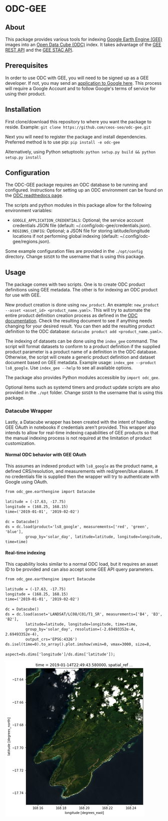 # ODC-GEE

## About
This package provides various tools for indexing [Google Earth Engine
(GEE)](https://earthengine.google.com/)
images into an [Open Data Cube
(ODC)](https://datacube-core.readthedocs.io/en/latest/index.html) index.  It
takes advantage of the [GEE REST
API](https://developers.google.com/earth-engine/reference) and the [GEE STAC
API](https://earthengine-stac.storage.googleapis.com/).

## Prerequisites
In order to use ODC with GEE, you will need to be signed up as a GEE
developer. If not, you may send an [application to Google
here](https://signup.earthengine.google.com/). This process will require a
Google Account and to follow Google's terms of service for using their
product.

## Installation
First clone/download this repository to where you want the package to reside.
Example: `git clone https://github.com/ceos-seo/odc-gee.git`

Next you will need to register the package and install dependencies.
Preferred method is to use pip:
`pip install -e odc-gee`

Alternatively, using Python setuptools:
`python setup.py build && python setup.py install`

## Configuration
The ODC-GEE package requires an ODC database to be running and configured.
Instructions for setting up an ODC environment can be found on the [ODC
readthedocs
page](https://datacube-core.readthedocs.io/en/latest/ops/db_setup.html).

The scripts and python modules in this package allow for the following
environment variables:

* `GOOGLE_APPLICATION_CREDENTIALS`: Optional; the service account credentials
  JSON file (default: ~/.config/odc-gee/credentials.json).
* `REGIONS_CONFIG`: Optional; a JSON file for storing latitude/longitude
  locations if not performing global indexing (default:
~/.config/odc-gee/regions.json).

Some example configuration files are provided in the `./opt/config` directory.
Change `$USER` to the username that is using this package.

## Usage
The package comes with two scripts. One is to create ODC product definitions
using GEE metadata. The other is for indexing an ODC product for use with GEE.

New product creation is done using `new_product`. An example: `new_product
--asset <asset_id> <product_name.yaml>`. This will try to automate the entire
product definition creation process as defined in the [ODC
documentation](https://datacube-core.readthedocs.io/en/latest/ops/product.html).
Check the resulting document to see if anything needs changing for your desired
result. You can then add the resulting product definition to the ODC database:
`datacube product add <product_name.yaml>`.

The indexing of datasets can be done using the `index_gee` command. The script
will format datasets to conform to a product definition if the supplied product
parameter is a product name of a definition in the ODC database. Otherwise,
the script will create a generic product definition and dataset document based
on GEE metadata. Example usage: `index_gee --product ls8_google`. Use
`index_gee --help` to see all available options.

The package also provides Python modules accessible by `import odc_gee`.

Optional items such as systemd timers and product update scripts are also
provided in the `./opt` folder. Change `$USER` to the username that is using
this package.

### Datacube Wrapper
Lastly, a Datacube wrapper has been created with the intent of handling GEE
OAuth in notebooks if credentials aren't provided. This wrapper also intends to
allow for real-time indexing capabilities of GEE products so that the manual
indexing process is not required at the limitation of product customization.

#### Normal ODC behavior with GEE OAuth
This assumes an indexed product with `ls8_google` as the product name, a defined CRS/resolution, and
measurements with red/green/blue aliases. If no credentials file is supplied then the wrapper will
try to authenticate with Google using OAuth.

	from odc_gee.earthengine import Datacube

	latitude = (-17.63, -17.75)
	longitude = (168.25, 168.15)
	time=('2019-01-01', '2019-02-02')

	dc = Datacube()
	ds = dc.load(product='ls8_google', measurements=['red', 'green', 'blue'],
		     group_by='solar_day', latitude=latitude, longitude=longitude, time=time)

#### Real-time indexing
This capability looks similar to a normal ODC load, but it requires an asset ID to be provided and
can also accept some GEE API query parameters.

	from odc_gee.earthengine import Datacube

	latitude = (-17.63, -17.75)
	longitude = (168.25, 168.15)
	time=('2019-01-01', '2019-02-02')

	dc = Datacube()
	ds = dc.load(asset='LANDSAT/LC08/C01/T1_SR', measurements=['B4', 'B3', 'B2'],
		     latitude=latitude, longitude=longitude, time=time,
		     group_by='solar_day', resolution=(-2.69493352e-4, 2.69493352e-4),
		     output_crs='EPSG:4326')
	ds.isel(time=0).to_array().plot.imshow(vmin=0, vmax=3000, size=8,
					       aspect=ds.dims['longitude']/ds.dims['latitude']);

![](/docs/images/real-time-example.png)
